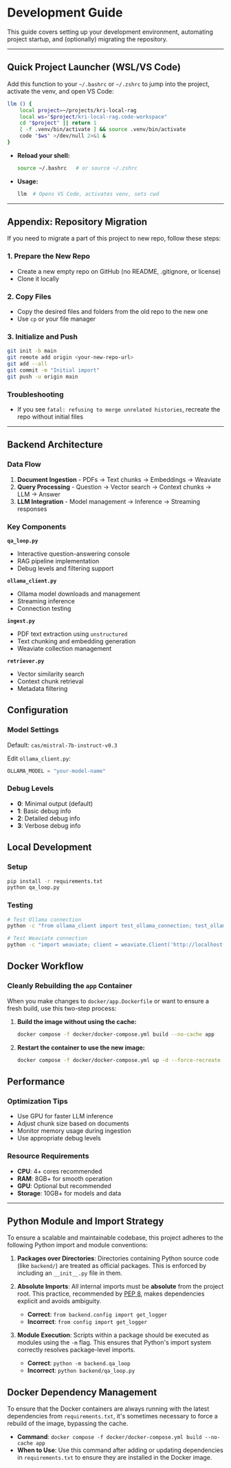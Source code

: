 # Development Guide

This guide covers setting up your development environment, automating project startup, and (optionally) migrating the repository.

---

## Quick Project Launcher (WSL/VS Code)

Add this function to your `~/.bashrc` or `~/.zshrc` to jump into the project, activate the venv, and open VS Code:

```bash
llm () {
    local project=~/projects/kri-local-rag
    local ws="$project/kri-local-rag.code-workspace"
    cd "$project" || return 1
    [ -f .venv/bin/activate ] && source .venv/bin/activate
    code "$ws" >/dev/null 2>&1 &
}
```

- **Reload your shell:**
  ```bash
  source ~/.bashrc   # or source ~/.zshrc
  ```
- **Usage:**
  ```bash
  llm  # Opens VS Code, activates venv, sets cwd
  ```
---

## Appendix: Repository Migration

If you need to migrate a part of this project to new repo, follow these steps:

### 1. Prepare the New Repo
- Create a new empty repo on GitHub (no README, .gitignore, or license)
- Clone it locally

### 2. Copy Files
- Copy the desired files and folders from the old repo to the new one
- Use `cp` or your file manager

### 3. Initialize and Push
```bash
git init -b main
git remote add origin <your-new-repo-url>
git add --all
git commit -m "Initial import"
git push -u origin main
```

### Troubleshooting
- If you see `fatal: refusing to merge unrelated histories`, recreate the repo without initial files
---

## Backend Architecture

### Data Flow
1. **Document Ingestion** - PDFs → Text chunks → Embeddings → Weaviate
2. **Query Processing** - Question → Vector search → Context chunks → LLM → Answer
3. **LLM Integration** - Model management → Inference → Streaming responses

### Key Components

**`qa_loop.py`**
- Interactive question-answering console
- RAG pipeline implementation
- Debug levels and filtering support

**`ollama_client.py`**
- Ollama model downloads and management
- Streaming inference
- Connection testing

**`ingest.py`**
- PDF text extraction using `unstructured`
- Text chunking and embedding generation
- Weaviate collection management

**`retriever.py`**
- Vector similarity search
- Context chunk retrieval
- Metadata filtering

## Configuration

### Model Settings
Default: `cas/mistral-7b-instruct-v0.3`

Edit `ollama_client.py`:
```python
OLLAMA_MODEL = "your-model-name"
```

### Debug Levels
- **0**: Minimal output (default)
- **1**: Basic debug info
- **2**: Detailed debug info
- **3**: Verbose debug info

## Local Development

### Setup
```bash
pip install -r requirements.txt
python qa_loop.py
```

### Testing
```bash
# Test Ollama connection
python -c "from ollama_client import test_ollama_connection; test_ollama_connection()"

# Test Weaviate connection
python -c "import weaviate; client = weaviate.Client('http://localhost:8080'); print('Connected')"
```

## Docker Workflow

### Cleanly Rebuilding the `app` Container
When you make changes to `docker/app.Dockerfile` or want to ensure a fresh build, use this two-step process:

1.  **Build the image without using the cache:**
    ```bash
    docker compose -f docker/docker-compose.yml build --no-cache app
    ```

2.  **Restart the container to use the new image:**
    ```bash
    docker compose -f docker/docker-compose.yml up -d --force-recreate app
    ```

## Performance

### Optimization Tips
- Use GPU for faster LLM inference
- Adjust chunk size based on documents
- Monitor memory usage during ingestion
- Use appropriate debug levels

### Resource Requirements
- **CPU**: 4+ cores recommended
- **RAM**: 8GB+ for smooth operation
- **GPU**: Optional but recommended
- **Storage**: 10GB+ for models and data

---

## Python Module and Import Strategy

To ensure a scalable and maintainable codebase, this project adheres to the following Python import and module conventions:

1.  **Packages over Directories**: Directories containing Python source code (like `backend/`) are treated as official packages. This is enforced by including an `__init__.py` file in them.

2.  **Absolute Imports**: All internal imports must be **absolute** from the project root. This practice, recommended by [PEP 8](https://www.python.org/dev/peps/pep-0008/#imports), makes dependencies explicit and avoids ambiguity.
    *   **Correct**: `from backend.config import get_logger`
    *   **Incorrect**: `from config import get_logger`

3.  **Module Execution**: Scripts within a package should be executed as modules using the `-m` flag. This ensures that Python's import system correctly resolves package-level imports.
    *   **Correct**: `python -m backend.qa_loop`
    *   **Incorrect**: `python backend/qa_loop.py`

## Docker Dependency Management

To ensure that the Docker containers are always running with the latest dependencies from `requirements.txt`, it's sometimes necessary to force a rebuild of the image, bypassing the cache.

*   **Command**: `docker compose -f docker/docker-compose.yml build --no-cache app`
*   **When to Use**: Use this command after adding or updating dependencies in `requirements.txt` to ensure they are installed in the Docker image.
